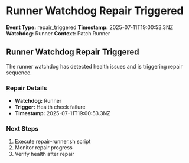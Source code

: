 # Runner Watchdog Repair Triggered

**Event Type:** repair_triggered
**Timestamp:** 2025-07-11T19:00:53.3NZ
**Watchdog:** Runner
**Context:** Patch Runner


## Runner Watchdog Repair Triggered

The runner watchdog has detected health issues and is triggering repair sequence.

### Repair Details
- **Watchdog:** Runner
- **Trigger:** Health check failure
- **Timestamp:** 2025-07-11T19:00:53.3NZ

### Next Steps
1. Execute repair-runner.sh script
2. Monitor repair progress
3. Verify health after repair


